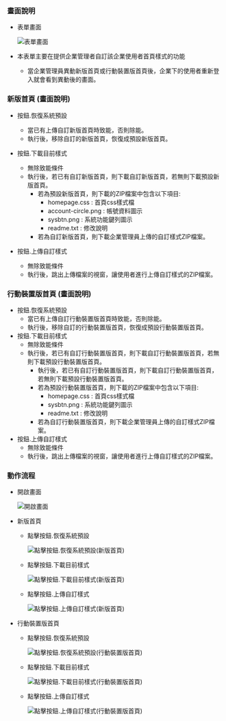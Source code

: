 ### <div id="view">畫面說明</div>
* 表單畫面

    ![表單畫面]

* 本表單主要在提供企業管理者自訂該企業使用者首頁樣式的功能
    * 當企業管理員異動新版首頁或行動裝置版首頁後，企業下的使用者重新登入就會看到異動後的畫面。

### <div id="new">新版首頁 <path>(畫面說明)</path></div>
* 按鈕.恢復系統預設
    * 當已有上傳自訂新版首頁時致能，否則除能。
    * 執行後，移除自訂的新版首頁，恢復成預設新版首頁。
* 按鈕.下載目前樣式
    * 無除致能條件
    * 執行後，若已有自訂新版首頁，則下載自訂新版首頁，若無則下載預設新版首頁。
        * 若為預設新版首頁，則下載的ZIP檔案中包含以下項目:
            * homepage.css : 首頁css樣式檔
            * account-circle.png : 帳號資料圖示
            * sysbtn.png : 系統功能鍵列圖示
            * readme.txt : 修改說明
        * 若為自訂新版首頁，則下載企業管理員上傳的自訂樣式ZIP檔案。

* 按鈕.上傳自訂樣式
    * 無除致能條件
    * 執行後，跳出上傳檔案的視窗，讓使用者進行上傳自訂樣式的ZIP檔案。

### <div id="mobile">行動裝置版首頁 <path>(畫面說明)</path></div>
* 按鈕.恢復系統預設
    * 當已有上傳自訂行動裝置版首頁時致能，否則除能。
    * 執行後，移除自訂的行動裝置版首頁，恢復成預設行動裝置版首頁。
* 按鈕.下載目前樣式
    * 無除致能條件
    * 執行後，若已有自訂行動裝置版首頁，則下載自訂行動裝置版首頁，若無則下載預設行動裝置版首頁。
        * 執行後，若已有自訂行動裝置版首頁，則下載自訂行動裝置版首頁，若無則下載預設行動裝置版首頁。
        * 若為預設行動裝置版首頁，則下載的ZIP檔案中包含以下項目:
            * homepage.css : 首頁css樣式檔
            * sysbtn.png : 系統功能鍵列圖示
            * readme.txt : 修改說明
        * 若為自訂行動裝置版首頁，則下載企業管理員上傳的自訂樣式ZIP檔案。
* 按鈕.上傳自訂樣式
    * 無除致能條件
    * 執行後，跳出上傳檔案的視窗，讓使用者進行上傳自訂樣式的ZIP檔案。

### <div id="action">動作流程</div>
* 開啟畫面

    ![開啟畫面]

* 新版首頁
    * 點擊按鈕.恢復系統預設

        ![點擊按鈕.恢復系統預設(新版首頁)]

    * 點擊按鈕.下載目前樣式

        ![點擊按鈕.下載目前樣式(新版首頁)]

    * 點擊按鈕.上傳自訂樣式

        ![點擊按鈕.上傳自訂樣式(新版首頁)]

* 行動裝置版首頁
    * 點擊按鈕.恢復系統預設

        ![點擊按鈕.恢復系統預設(行動裝置版首頁)]

    * 點擊按鈕.下載目前樣式

        ![點擊按鈕.下載目前樣式(行動裝置版首頁)]

    * 點擊按鈕.上傳自訂樣式

        ![點擊按鈕.上傳自訂樣式(行動裝置版首頁)]

[表單畫面]:attachment/customhaomepage_view.png "表單畫面"
[開啟畫面]:attachment/openform.png "開啟畫面"
[點擊按鈕.恢復系統預設(新版首頁)]:attachment/click_recover_default_new.png "點擊按鈕.恢復系統預設(新版首頁)"
[點擊按鈕.下載目前樣式(新版首頁)]:attachment/click_download_new.png "點擊按鈕.下載目前樣式(新版首頁)"
[點擊按鈕.上傳自訂樣式(新版首頁)]:attachment/click_upload_new.png "點擊按鈕.上傳自訂樣式(新版首頁)"
[點擊按鈕.恢復系統預設(行動裝置版首頁)]:attachment/click_recover_default_mobile.png "點擊按鈕.恢復系統預設(行動裝置版首頁)"
[點擊按鈕.下載目前樣式(行動裝置版首頁)]:attachment/click_download_mobile.png "點擊按鈕.下載目前樣式(行動裝置版首頁)"
[點擊按鈕.上傳自訂樣式(行動裝置版首頁)]:attachment/click_upload_mobile.png "點擊按鈕.上傳自訂樣式(行動裝置版首頁)"